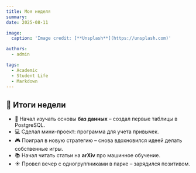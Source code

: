 ```yaml
---
title: Моя неделя
summary: 
date: 2025-08-11

image:
  caption: 'Image credit: [**Unsplash**](https://unsplash.com)'

authors:
  - admin

tags:
  - Academic
  - Student Life
  - Markdown
---
```


## 📅 Итоги недели  

- 📘 Начал изучать основы **баз данных** – создал первые таблицы в PostgreSQL.  
- 💻 Сделал мини-проект: программа для учета привычек.  
- 🎮 Поиграл в новую стратегию – снова вдохновился идеей делать собственные игры.  
- 📚 Начал читать статьи на **arXiv** про машинное обучение.  
- ☀️ Провел вечер с одногруппниками в парке – зарядился позитивом.  

